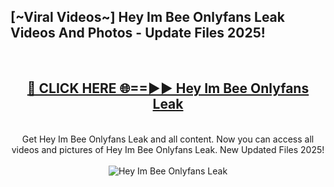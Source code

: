 <h2>[~Viral Videos~] Hey Im Bee Onlyfans Leak Videos And Photos - Update Files 2025!</h2>
<br>
<div align="center">
<h2><a href="https://top-ai-tools.click/QrbHav" rel="nofollow">🔴 CLICK HERE 🌐==►► Hey Im Bee Onlyfans Leak</a></h2>
<br>
Get Hey Im Bee Onlyfans Leak and all content. Now you can access all videos and pictures of Hey Im Bee Onlyfans Leak. New Updated Files 2025!
<br>
<br>
<a href="https://top-ai-tools.click/QrbHav" rel="nofollow" data-target="animated-image.originalLink"><img src="https://i.ibb.co.com/WyWwxjT/player-gif2.gif" alt="Hey Im Bee Onlyfans Leak" style="max-width: 100%; display: inline-block;" data-target="animated-image.originalImage"></a>
</div>
<br>